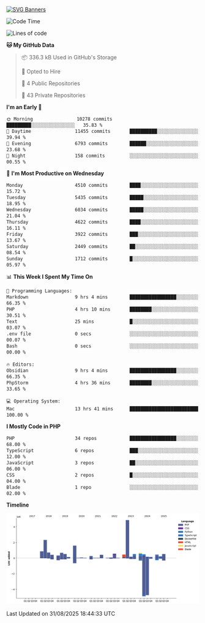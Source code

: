 [![SVG Banners](https://svg-banners.vercel.app/api?type=glitch&text1=Gere_Lajos%F0%9F%92%BB&width=800&height=400)](https://github.com/Akshay090/svg-banners)

<!--START_SECTION:waka-->
![Code Time](http://img.shields.io/badge/Code%20Time-2%2C813%20hrs%2034%20mins-blue)

![Lines of code](https://img.shields.io/badge/From%20Hello%20World%20I%27ve%20Written-17.6%20million%20lines%20of%20code-blue)

**🐱 My GitHub Data** 

> 📦 336.3 kB Used in GitHub's Storage 
 > 
> 💼 Opted to Hire
 > 
> 📜 4 Public Repositories 
 > 
> 🔑 43 Private Repositories 
 > 
**I'm an Early 🐤** 

```text
🌞 Morning                10278 commits       █████████░░░░░░░░░░░░░░░░   35.83 % 
🌆 Daytime                11455 commits       ██████████░░░░░░░░░░░░░░░   39.94 % 
🌃 Evening                6793 commits        ██████░░░░░░░░░░░░░░░░░░░   23.68 % 
🌙 Night                  158 commits         ░░░░░░░░░░░░░░░░░░░░░░░░░   00.55 % 
```
📅 **I'm Most Productive on Wednesday** 

```text
Monday                   4510 commits        ████░░░░░░░░░░░░░░░░░░░░░   15.72 % 
Tuesday                  5435 commits        █████░░░░░░░░░░░░░░░░░░░░   18.95 % 
Wednesday                6034 commits        █████░░░░░░░░░░░░░░░░░░░░   21.04 % 
Thursday                 4622 commits        ████░░░░░░░░░░░░░░░░░░░░░   16.11 % 
Friday                   3922 commits        ███░░░░░░░░░░░░░░░░░░░░░░   13.67 % 
Saturday                 2449 commits        ██░░░░░░░░░░░░░░░░░░░░░░░   08.54 % 
Sunday                   1712 commits        █░░░░░░░░░░░░░░░░░░░░░░░░   05.97 % 
```


📊 **This Week I Spent My Time On** 

```text
💬 Programming Languages: 
Markdown                 9 hrs 4 mins        █████████████████░░░░░░░░   66.35 % 
PHP                      4 hrs 10 mins       ████████░░░░░░░░░░░░░░░░░   30.51 % 
Text                     25 mins             █░░░░░░░░░░░░░░░░░░░░░░░░   03.07 % 
.env file                0 secs              ░░░░░░░░░░░░░░░░░░░░░░░░░   00.07 % 
Bash                     0 secs              ░░░░░░░░░░░░░░░░░░░░░░░░░   00.00 % 

🔥 Editors: 
Obsidian                 9 hrs 4 mins        █████████████████░░░░░░░░   66.35 % 
PhpStorm                 4 hrs 36 mins       ████████░░░░░░░░░░░░░░░░░   33.65 % 

💻 Operating System: 
Mac                      13 hrs 41 mins      █████████████████████████   100.00 % 
```

**I Mostly Code in PHP** 

```text
PHP                      34 repos            █████████████████░░░░░░░░   68.00 % 
TypeScript               6 repos             ███░░░░░░░░░░░░░░░░░░░░░░   12.00 % 
JavaScript               3 repos             ██░░░░░░░░░░░░░░░░░░░░░░░   06.00 % 
CSS                      2 repos             █░░░░░░░░░░░░░░░░░░░░░░░░   04.00 % 
Blade                    1 repo              ░░░░░░░░░░░░░░░░░░░░░░░░░   02.00 % 
```



**Timeline**

![Lines of Code chart](https://raw.githubusercontent.com/gere-lajos/gere-lajos/main/assets/bar_graph.png)


 Last Updated on 31/08/2025 18:44:33 UTC
<!--END_SECTION:waka-->
